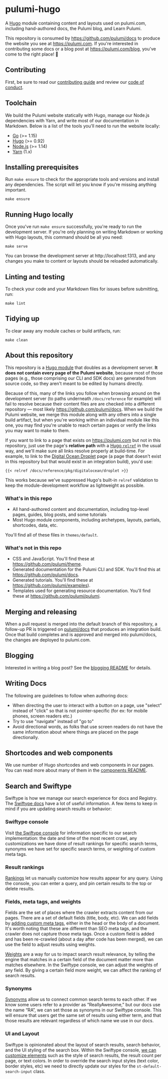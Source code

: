 # pulumi-hugo

A [Hugo](https://gohugo.io) module containing content and layouts used on pulumi.com, including hand-authored docs, the Pulumi blog, and Learn Pulumi.

This repository is consumed by https://github.com/pulumi/docs to produce the website you see at https://pulumi.com. If you're interested in contributing some docs or a blog post at https://pulumi.com/blog, you've come to the right place! 🙌

## Contributing

First, be sure to read our [contributing guide](CONTRIBUTING.md) and review our [code of conduct](CODE_OF_CONDUCT.md).

## Toolchain

We build the Pulumi website statically with Hugo, manage our Node.js dependencies with Yarn, and write most of our documentation in Markdown. Below is a list of the tools you'll need to run the website locally:

* [Go](https://golang.org/) (>= 1.15)
* [Hugo](https://gohugo.io) (>= 0.92)
* [Node.js](https://nodejs.org/en/) (>= 1.14)
* [Yarn](https://classic.yarnpkg.com/en/) (1.x)

## Installing prerequisites

Run `make ensure` to check for the appropriate tools and versions and install any dependencies. The script will let you know if you're missing anything important.

```
make ensure
```

## Running Hugo locally

Once you've run `make ensure` successfully, you're ready to run the development server. If you're only planning on writing Markdown or working with Hugo layouts, this command should be all you need:

```
make serve
```

You can browse the development server at http://localhost:1313, and any changes you make to content or layouts should be reloaded automatically.

## Linting and testing

To check your code and your Markdown files for issues before submitting, run:

```
make lint
```

## Tidying up

To clear away any module caches or build artifacts, run:

```
make clean
```

## About this repository

This repository is a [Hugo module](https://gohugo.io/hugo-modules/) that doubles as a development server. **It does not contain every page of the Pulumi website**, because most of those pages (e.g., those comprising our CLI and SDK docs) are generated from source code, so they aren't meant to be edited by humans directly.

Because of this, many of the links you follow when browsing around on the development server (to paths underneath `/docs/reference` for example) will fail to resolve because their content files are are checked into a different repository &mdash; most likely https://github.com/pulumi/docs. When we build the Pulumi website, we merge this module along with any others into a single build artifact, but when you're working within an individual module like this one, you may find you're unable to reach certain pages or verify the links you may want to make to them.

If you want to link to a page that exists on https://pulumi.com but not in this repository, just use the page's **relative path** with a [Hugo `relref`](https://gohugo.io/content-management/shortcodes/#ref-and-relref) in the usual way, and we'll make sure all links resolve properly at build-time. For example, to link to the [Digital Ocean Droplet](https://www.pulumi.com/docs/reference/pkg/digitalocean/droplet/) page (a page that doesn't exist in this repository but that would exist in an integration build), you'd use:

```
{{< relref /docs/reference/pkg/digitalocean/droplet >}}
```

This works because we've suppressed Hugo's built-in `relref` validation to keep the module-development workflow as lightweight as possible.

### What's in this repo

* All hand-authored content and documentation, including top-level pages, guides, blog posts, and some tutorials
* Most Hugo module components, including archetypes, layouts, partials, shortcodes, data, etc.

You'll find all of these files in `themes/default`.

### What's not in this repo

* CSS and JavaScript. You'll find these at https://github.com/pulumi/theme.
* Generated documentation for the Pulumi CLI and SDK. You'll find this at https://github.com/pulumi/docs.
* Generated tutorials. You'll find these at https://github.com/pulumi/examples).
* Templates used for generating resource documentation. You'll find these at https://github.com/pulumi/pulumi.

## Merging and releasing

When a pull request is merged into the default branch of this repository, a follow-up PR is triggered on [pulumi/docs](https://github.com/pulumi/docs) that produces an integration build. Once that build completes and is approved and merged into pulumi/docs, the changes are deployed to pulumi.com.

## Blogging

Interested in writing a blog post? See the [blogging README](BLOGGING.md) for details.

## Writing Docs

The following are guidelines to follow when authoring docs:

* When directing the user to interact with a button on a page, use "select" instead of "click" so that is not
  pointer-specific (for ex: for mobile phones, screen readers etc.)
* Try to use "navigate" instead of "go to"
* Avoid directional words, as folks that use screen readers do not have the same information about where things are
  placed on the page directionally.

## Shortcodes and web components

We use number of Hugo shortcodes and web components in our pages. You can read more about many of them in the [components README](themes/default/components).

## Search and Swiftype

Swiftype is how we manage our search experience for docs and Registry.  The [Swiftype docs](https://swiftype.com/documentation/site-search/site_search) have a lot of useful information.  A few items to keep in mind if you are updating search results or behavior:

### Swiftype console

Visit [the Swiftype console](https://app.swiftype.com/) for information specific to our search implementation: the date and time of the most recent crawl, any customizations we have done of result rankings for specific search terms, synonyms we have set for specific search terms, or weighting of custom meta tags.

### Result rankings

[Rankings](https://swiftype.com/documentation/site-search/guides/result-rankings) let us manually customize how results appear for any query.  Using the console, you can enter a query, and pin certain results to the top or delete results.


### Fields, meta tags, and weights

Fields are the set of places where the crawler extracts content from our pages.   There are a set of default fields (title, body, etc).  We can add fields by [adding custom meta tags](https://swiftype.com/documentation/site-search/crawler-configuration/meta-tags), either in the head or the body of a document.  It's worth noting that these are different than SEO meta tags, and the crawler does not capture those meta tags. Once a custom field is added and has been re-crawled (about a day after code has been merged), we can use the field to adjust results using weights.

[Weights](https://swiftype.com/documentation/site-search/guides/weights) are a way for us to impact search result relevance, by telling the engine that matches in a certain field of the document matter more than matches elsewhere.  In the Swiftype console, we can adjust the weights of any field.  By giving a certain field more weight, we can affect the ranking of search results.

### Synonyms

[Synonyms](https://swiftype.com/documentation/site-search/guides/synonyms) allow us to connect common search terms to each other.  If we know some users refer to a provider as “ReallyAwesome,” but our docs use the name “RA”, we can set those as synonyms in our Swiftype console.  This will ensure that users get the same set of results using either term, and that those results are relevant regardless of which name we use in our docs.


### UI and Layout

Swiftype is opinionated about the layout of search results, search behavior, and the UI styling of the search box.  Within the Swiftype console, [we can customize elements](https://swiftype.com/documentation/site-search/guides/design-and-customization) such as the style of search results, the result count per page, or text colors.  In order to override the search input styles (text color, border styles, etc) we need to directly update our styles for the `st-default-search-input` class.
